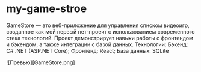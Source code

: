 # my-game-stroe
GameStore — это веб-приложение для управления списком видеоигр, созданное как мой первый пет-проект с использованием современного стека технологий. Проект демонстрирует навыки работы с фронтендом и бэкендом, а также интеграции с базой данных. Технологии: Бэкенд: C# .NET (ASP.NET Core); Фронтенд: React; База данных: SQLite

![Превью][GameStore.png]
